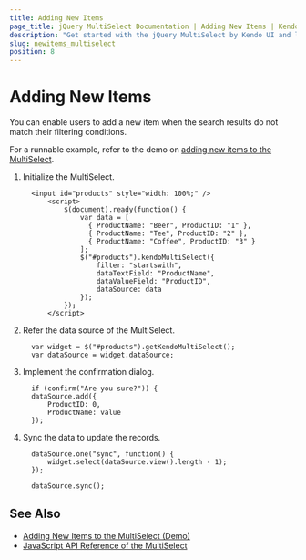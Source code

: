 ```yaml
---
title: Adding New Items
page_title: jQuery MultiSelect Documentation | Adding New Items | Kendo UI
description: "Get started with the jQuery MultiSelect by Kendo UI and learn how to add new items."
slug: newitems_multiselect
position: 8
---
```


# Adding New Items

You can enable users to add a new item when the search results do not match their filtering conditions.

For a runnable example, refer to the demo on [adding new items to the MultiSelect](https://demos.telerik.com/kendo-ui/multiselect/addnewitem).

1. Initialize the MultiSelect.

    ```
      <input id="products" style="width: 100%;" />
          <script>
              $(document).ready(function() {           
                  var data = [
                    { ProductName: "Beer", ProductID: "1" },
                    { ProductName: "Tee", ProductID: "2" },
                    { ProductName: "Coffee", ProductID: "3" }
                  ];                 
                  $("#products").kendoMultiSelect({
                      filter: "startswith",
                      dataTextField: "ProductName",
                      dataValueField: "ProductID",
                      dataSource: data
                  });
              });
          </script>
    ```

1. Refer the data source of the MultiSelect.

    ```
      var widget = $("#products").getKendoMultiSelect();
      var dataSource = widget.dataSource;
    ```

1. Implement the confirmation dialog.

    ```
      if (confirm("Are you sure?")) {
      dataSource.add({
          ProductID: 0,
          ProductName: value
      });
    ```

1. Sync the data to update the records.

    ```
      dataSource.one("sync", function() {
          widget.select(dataSource.view().length - 1);
      });

      dataSource.sync();
    ```

## See Also

* [Adding New Items to the MultiSelect (Demo)](https://demos.telerik.com/kendo-ui/multiselect/addnewitem)
* [JavaScript API Reference of the MultiSelect](/api/javascript/ui/multiselect)
